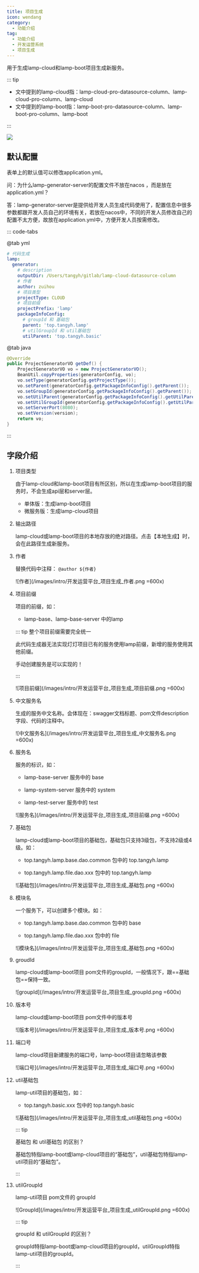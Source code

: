 ```yaml
---
title: 项目生成
icon: wendang
category:
  - 功能介绍
tag:
  - 功能介绍
  - 开发运营系统
  - 项目生成
---
```


用于生成lamp-cloud和lamp-boot项目生成新服务。

::: tip

- 文中提到的lamp-cloud指：lamp-cloud-pro-datasource-column、lamp-cloud-pro-column、lamp-cloud
- 文中提到的lamp-boot指：lamp-boot-pro-datasource-column、lamp-boot-pro-column、lamp-boot

:::

![](/images/intro/开发运营平台_项目生成.png)

## 默认配置

表单上的默认值可以修改application.yml。

问：为什么lamp-generator-server的配置文件不放在nacos ，而是放在application.yml？

答：lamp-generator-server是提供给开发人员生成代码使用了，配置信息中很多参数都跟开发人员自己的环境有关，若放在nacos中，不同的开发人员修改自己的配置不太方便，故放在application.yml中，方便开发人员按需修改。

::: code-tabs

@tab yml

```yaml
# 代码生成
lamp:
  generator:
  	# description
    outputDir: /Users/tangyh/gitlab/lamp-cloud-datasource-column
    # 作者
    author: zuihou
    # 项目类型
    projectType: CLOUD
    # 项目前缀
    projectPrefix: 'lamp'
    packageInfoConfig: 
      # groupId 和 基础包
      parent: 'top.tangyh.lamp'
      # utilGroupId 和 util基础包
      utilParent: 'top.tangyh.basic'
```

@tab java

```java
@Override
public ProjectGeneratorVO getDef() {
    ProjectGeneratorVO vo = new ProjectGeneratorVO();
    BeanUtil.copyProperties(generatorConfig, vo);
    vo.setType(generatorConfig.getProjectType());
    vo.setParent(generatorConfig.getPackageInfoConfig().getParent());
    vo.setGroupId(generatorConfig.getPackageInfoConfig().getParent());
    vo.setUtilParent(generatorConfig.getPackageInfoConfig().getUtilParent());
    vo.setUtilGroupId(generatorConfig.getPackageInfoConfig().getUtilParent());
    vo.setServerPort(8080);
    vo.setVersion(version);
    return vo;
}
```

:::

<!-- #region field -->

## 字段介绍

1. 项目类型

   由于lamp-cloud和lamp-boot项目有所区别，所以在生成lamp-boot项目的服务时，不会生成api层和server层。

   - 单体版：生成lamp-boot项目
   - 微服务版：生成lamp-cloud项目

2. 输出路径

   lamp-cloud或lamp-boot项目的本地存放的绝对路径。点击【本地生成】时，会在此路径生成新服务。

3. 作者

   替换代码中注释：  `@author ${作者} `

   ![作者](/images/intro/开发运营平台_项目生成_作者.png =600x)

4. 项目前缀

   项目的前缀，如： 

   - lamp-base、lamp-base-server 中的lamp

   ::: tip 整个项目前缀需要完全统一

   此代码生成器无法实现灯灯项目已有的服务使用lamp前缀，新增的服务使用其他前缀。

   手动创建服务是可以实现的！

   :::

   ![项目前缀](/images/intro/开发运营平台_项目生成_项目前缀.png =600x)

5. 中文服务名

   生成的服务中文名称。会体现在：swagger文档标题、pom文件description字段、代码的注释中。

   ![中文服务名](/images/intro/开发运营平台_项目生成_中文服务名.png =600x)

6. 服务名

   服务的标识，如：

   - lamp-base-server 服务中的 base

   - lamp-system-server 服务中的 system

   - lamp-test-server 服务中的 test

   ![服务名](/images/intro/开发运营平台_项目生成_项目前缀.png =600x)

7. 基础包

   lamp-cloud或lamp-boot项目的基础包，基础包只支持3级包，不支持2级或4级。如：

   -  top.tangyh.lamp.base.dao.common 包中的 top.tangyh.lamp

   -  top.tangyh.lamp.file.dao.xxx 包中的 top.tangyh.lamp

   ![基础包](/images/intro/开发运营平台_项目生成_基础包.png =600x)

8. 模块名

   一个服务下，可以创建多个模块。如： 

   - top.tangyh.lamp.base.dao.common 包中的 base

   - top.tangyh.lamp.file.dao.xxx 包中的 file

   ![模块名](/images/intro/开发运营平台_项目生成_基础包.png =600x)

9. groudId

   lamp-cloud或lamp-boot项目 pom文件的groupId，一般情况下，跟==基础包==保持一致。

   ![groupId](/images/intro/开发运营平台_项目生成_groupId.png =600x)

10. 版本号

    lamp-cloud或lamp-boot项目 pom文件中的版本号

    ![版本号](/images/intro/开发运营平台_项目生成_版本号.png =600x)

11. 端口号

    lamp-cloud项目新建服务的端口号，lamp-boot项目请忽略该参数

    ![端口号](/images/intro/开发运营平台_项目生成_端口号.png =600x)

12. util基础包

    lamp-util项目的基础包，如：

    - top.tangyh.basic.xxx 包中的 top.tangyh.basic

    ![基础包](/images/intro/开发运营平台_项目生成_util基础包.png =600x)

    ::: tip

    基础包 和 util基础包 的区别？

    基础包特指lamp-boot或lamp-cloud项目的“基础包”，util基础包特指lamp-util项目的“基础包”。

    :::

13. utilGroupId

    lamp-util项目 pom文件的 groupId

    ![GroupId](/images/intro/开发运营平台_项目生成_utilGroupId.png =600x)

    ::: tip

    groupId 和 utilGroupId 的区别？

    groupId特指lamp-boot或lamp-cloud项目的groupId，utilGroupId特指lamp-util项目的groupId。

    :::

<!-- #endregion field -->
